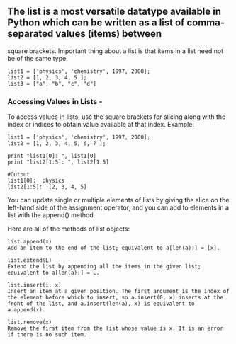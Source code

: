 ## The list is a most versatile datatype available in Python which can be written as a list of comma-separated values (items) between 
square brackets.
Important thing about a list is that items in a list need not be of the same type.
```
list1 = ['physics', 'chemistry', 1997, 2000];
list2 = [1, 2, 3, 4, 5 ];
list3 = ["a", "b", "c", "d"]
```
### Accessing Values in Lists -
To access values in lists, use the square brackets for slicing along with the index or indices to obtain value available at that index.
Example:
```
list1 = ['physics', 'chemistry', 1997, 2000];
list2 = [1, 2, 3, 4, 5, 6, 7 ];

print "list1[0]: ", list1[0]
print "list2[1:5]: ", list2[1:5]

#Output
list1[0]:  physics
list2[1:5]:  [2, 3, 4, 5]
```
You can update single or multiple elements of lists by giving the slice on the left-hand side of the assignment operator, and you can
add to elements in a list with the append() method.

Here are all of the methods of list objects:
```
list.append(x)
Add an item to the end of the list; equivalent to a[len(a):] = [x].

list.extend(L)
Extend the list by appending all the items in the given list; equivalent to a[len(a):] = L.

list.insert(i, x)
Insert an item at a given position. The first argument is the index of the element before which to insert, so a.insert(0, x) inserts at the front of the list, and a.insert(len(a), x) is equivalent to a.append(x).

list.remove(x)
Remove the first item from the list whose value is x. It is an error if there is no such item.
```
